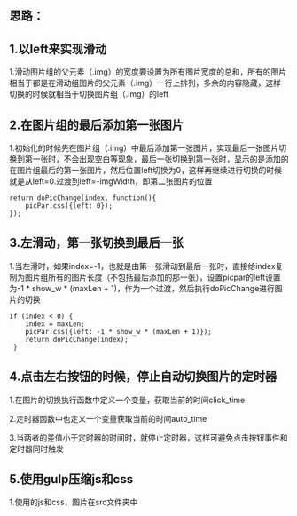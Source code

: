 ## 思路： ##
## 1.以left来实现滑动 ##
1.滑动图片组的父元素（.img）的宽度要设置为所有图片宽度的总和，所有的图片相当于都是在滑动组图片的父元素（.img）一行上排列，多余的内容隐藏，这样切换的时候就相当于切换图片组（.img）的left

## 2.在图片组的最后添加第一张图片 ##
1.初始化的时候先在图片组（.img）中最后添加第一张图片，实现最后一张图片切换到第一张时，不会出现空白等现象，最后一张切换到第一张时，显示的是添加的在图片组最后的第一张图片，然后位置left切换为0，这样再继续进行切换的时候就是从left=0.过渡到left=-imgWidth，即第二张图片的位置

    return doPicChange(index, function(){
    	picPar.css({left: 0});
    });

## 3.左滑动，第一张切换到最后一张 ##
1.当左滑时，如果index=-1，也就是由第一张滑动到最后一张时，直接给index复制为图片组所有的图片长度（不包括最后添加的那一张），设置picpar的left设置为-1 * show_w * (maxLen + 1)，作为一个过渡，然后执行doPicChange进行图片的切换

    if (index < 0) {
    	index = maxLen;
    	picPar.css({left: -1 * show_w * (maxLen + 1)});
     	return doPicChange(index);
     }


## 4.点击左右按钮的时候，停止自动切换图片的定时器 ##

1.在图片的切换执行函数中定义一个变量，获取当前的时间click_time

2.定时器函数中也定义一个变量获取当前的时间auto_time

3.当两者的差值小于定时器的时间时，就停止定时器，这样可避免点击按钮事件和定时器同时触发

## 5.使用gulp压缩js和css ##

1.使用的js和css，图片在src文件夹中